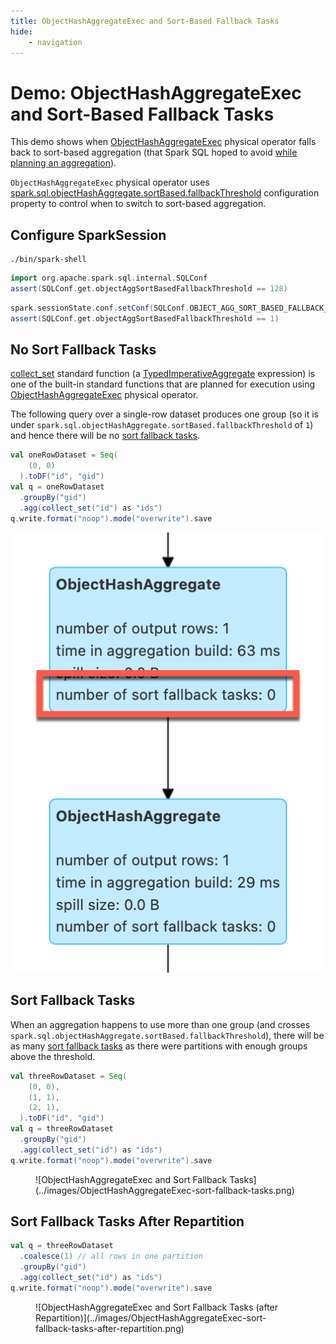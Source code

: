 ```yaml
---
title: ObjectHashAggregateExec and Sort-Based Fallback Tasks
hide:
    - navigation
---
```


# Demo: ObjectHashAggregateExec and Sort-Based Fallback Tasks

This demo shows when [ObjectHashAggregateExec](../physical-operators/ObjectHashAggregateExec.md) physical operator falls back to sort-based aggregation (that Spark SQL hoped to avoid [while planning an aggregation](../execution-planning-strategies/Aggregation.md)).

`ObjectHashAggregateExec` physical operator uses [spark.sql.objectHashAggregate.sortBased.fallbackThreshold](../configuration-properties.md#spark.sql.objectHashAggregate.sortBased.fallbackThreshold) configuration property to control when to switch to sort-based aggregation.

## Configure SparkSession

```shell
./bin/spark-shell
```

```scala
import org.apache.spark.sql.internal.SQLConf
assert(SQLConf.get.objectAggSortBasedFallbackThreshold == 128)
```

```scala
spark.sessionState.conf.setConf(SQLConf.OBJECT_AGG_SORT_BASED_FALLBACK_THRESHOLD, 1)
assert(SQLConf.get.objectAggSortBasedFallbackThreshold == 1)
```

## No Sort Fallback Tasks

[collect_set](../standard-functions//aggregate-functions.md#collect_set) standard function (a [TypedImperativeAggregate](../expressions/TypedImperativeAggregate.md) expression) is one of the built-in standard functions that are planned for execution using [ObjectHashAggregateExec](../physical-operators/ObjectHashAggregateExec.md) physical operator.

The following query over a single-row dataset produces one group (so it is under `spark.sql.objectHashAggregate.sortBased.fallbackThreshold` of `1`) and hence there will be no [sort fallback tasks](../physical-operators/ObjectHashAggregateExec.md#number-of-sort-fallback-tasks).

```scala
val oneRowDataset = Seq(
    (0, 0)
  ).toDF("id", "gid")
val q = oneRowDataset
  .groupBy("gid")
  .agg(collect_set("id") as "ids")
q.write.format("noop").mode("overwrite").save
```

![ObjectHashAggregateExec and No Sort Fallback Tasks](../images/ObjectHashAggregateExec-no-sort-fallback-tasks.png)

## Sort Fallback Tasks

When an aggregation happens to use more than one group (and crosses `spark.sql.objectHashAggregate.sortBased.fallbackThreshold`), there will be as many [sort fallback tasks](../physical-operators/ObjectHashAggregateExec.md#number-of-sort-fallback-tasks) as there were partitions with enough groups above the threshold.

```scala
val threeRowDataset = Seq(
    (0, 0),
    (1, 1),
    (2, 1),
  ).toDF("id", "gid")
val q = threeRowDataset
  .groupBy("gid")
  .agg(collect_set("id") as "ids")
q.write.format("noop").mode("overwrite").save
```

<figure markdown>
  ![ObjectHashAggregateExec and Sort Fallback Tasks](../images/ObjectHashAggregateExec-sort-fallback-tasks.png)
</figure>

## Sort Fallback Tasks After Repartition

```scala
val q = threeRowDataset
  .coalesce(1) // all rows in one partition
  .groupBy("gid")
  .agg(collect_set("id") as "ids")
q.write.format("noop").mode("overwrite").save
```

<figure markdown>
  ![ObjectHashAggregateExec and Sort Fallback Tasks (after Repartition)](../images/ObjectHashAggregateExec-sort-fallback-tasks-after-repartition.png)
</figure>
